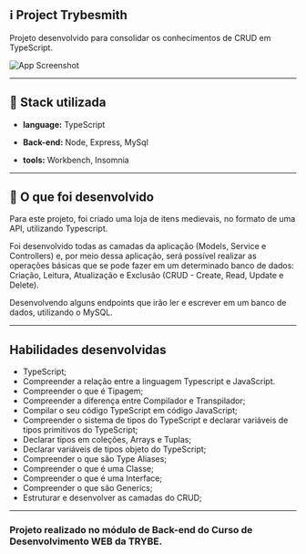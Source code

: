 ## :information_source: Project Trybesmith

Projeto desenvolvido para consolidar os conhecimentos de CRUD em TypeScript.


![App Screenshot](https://user-images.githubusercontent.com/42968718/168615392-b954cd4a-25e8-4bf3-9961-f39f70c32c12.png)

---

## :rocket: Stack utilizada

* **language:** TypeScript

* **Back-end:** Node, Express, MySql

* **tools:** Workbench, Insomnia

---

## :link: O que foi desenvolvido

Para este projeto, foi criado uma loja de itens medievais, no formato de uma API, utilizando Typescript.

Foi desenvolvido todas as camadas da aplicação (Models, Service e Controllers) e, por meio dessa aplicação, será possível realizar as operações básicas que se pode fazer em um determinado banco de dados: Criação, Leitura, Atualização e Exclusão (CRUD - Create, Read, Update e Delete).

Desenvolvendo alguns endpoints que irão ler e escrever em um banco de dados, utilizando o MySQL.

---

## Habilidades desenvolvidas

* TypeScript;
* Compreender a relação entre a linguagem Typescript e JavaScript.
* Compreender o que é Tipagem;
* Compreender a diferença entre Compilador e Transpilador;
* Compilar o seu código TypeScript em código JavaScript;
* Compreender o sistema de tipos do TypeScript e declarar variáveis de tipos primitivos do TypeScript;
* Declarar tipos em coleções, Arrays e Tuplas;
* Declarar variáveis de tipos objeto do TypeScript;
* Compreender o que são Type Aliases;
* Compreender o que é uma Classe;
* Compreender o que é uma Interface;
* Compreender o que são Generics;
* Estruturar e desenvolver as camadas do CRUD;

---


### Projeto realizado no módulo de Back-end do Curso de Desenvolvimento WEB da TRYBE.
